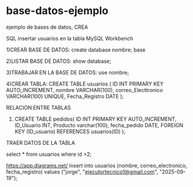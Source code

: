 # base-datos-ejemplo
ejemplo de bases de datos, CREA

SQL insertar usuarios en la tabla
MySQL Workbench

1)CREAR BASE DE DATOS:   create database nombre; base

2)LISTAR BASE DE DATOS: show database;

3)TRABAJAR EN LA BASE DE DATOS:  use nombre;

4)CREAR TABLA: 
	CREATE TABLE usuarios (
	ID INT PRIMARY KEY AUTO_INCREMENT,
	nombre VARCHAR(100),
	correo_Electtronico VARCHAR(100) UNIQUE,
	Fecha_Registro DATE
);

RELACION ENTRE TABLAS

1) CREATE TABLE pedidos(
	ID INT PRIMARY KEY AUTO_INCREMENT,
	ID_Usuario INT,
	Producto varchar(100),
	fecha_pedido DATE,
	FOREIGN KEY (ID_usuario) REFERENCES usuarios(ID)
);

TRAER DATOS DE LA TABLA

select * from usuarios where id >2;

https://app.diagrams.net/
insert into usuarios (nombre, correo_electronico, fecha_registro)
values ("jorge", "ejecutortecnico1@gmail.com", "2025-09-19");
